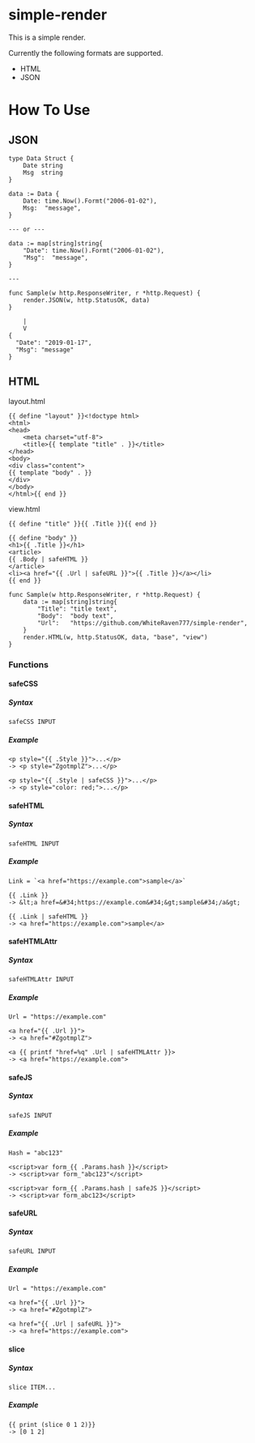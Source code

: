 # simple-render

This is a simple render.

Currently the following formats are supported.
* HTML
* JSON

# How To Use

## JSON
```
type Data Struct {
    Date string
    Msg  string
}

data := Data {
    Date: time.Now().Formt("2006-01-02"),
    Msg:  "message",
}

--- or ---

data := map[string]string{
    "Date": time.Now().Formt("2006-01-02"),
    "Msg":  "message",
}

---

func Sample(w http.ResponseWriter, r *http.Request) {
    render.JSON(w, http.StatusOK, data)
}

    |
    V
{
  "Date": "2019-01-17",
  "Msg": "message"
}
```

## HTML
layout.html
```
{{ define "layout" }}<!doctype html>
<html>
<head>
    <meta charset="utf-8">
    <title>{{ template "title" . }}</title>
</head>
<body>
<div class="content">
{{ template "body" . }}
</div>
</body>
</html>{{ end }}
```

view.html
```
{{ define "title" }}{{ .Title }}{{ end }}

{{ define "body" }}
<h1>{{ .Title }}</h1>
<article>
{{ .Body | safeHTML }}
</article>
<li><a href="{{ .Url | safeURL }}">{{ .Title }}</a></li>
{{ end }}
```

```
func Sample(w http.ResponseWriter, r *http.Request) {
    data := map[string]string{
        "Title": "title text",
        "Body":  "body text",
        "Url":   "https://github.com/WhiteRaven777/simple-render",
    }
    render.HTML(w, http.StatusOK, data, "base", "view")
}
```

### Functions

#### safeCSS
##### Syntax
```
safeCSS INPUT
```
##### Example
```
<p style="{{ .Style }}">...</p>
-> <p style="ZgotmplZ">...</p>

<p style="{{ .Style | safeCSS }}">...</p>
-> <p style="color: red;">...</p>
```

#### safeHTML
##### Syntax
```
safeHTML INPUT
```
##### Example
```
Link = `<a href="https://example.com">sample</a>`

{{ .Link }}
-> &lt;a href=&#34;https://example.com&#34;&gt;sample&#34;/a&gt;

{{ .Link | safeHTML }}
-> <a href="https://example.com">sample</a>
```

#### safeHTMLAttr
##### Syntax
```
safeHTMLAttr INPUT
```
##### Example
```
Url = "https://example.com"

<a href="{{ .Url }}">
-> <a href="#ZgotmplZ">

<a {{ printf "href=%q" .Url | safeHTMLAttr }}>
-> <a href="https://example.com">
```

#### safeJS
##### Syntax
```
safeJS INPUT
```
##### Example
```
Hash = "abc123"

<script>var form_{{ .Params.hash }}</script>
-> <script>var form_"abc123"</script>

<script>var form_{{ .Params.hash | safeJS }}</script>
-> <script>var form_abc123</script>
```

#### safeURL
##### Syntax
```
safeURL INPUT
```
##### Example
```
Url = "https://example.com"

<a href="{{ .Url }}">
-> <a href="#ZgotmplZ">

<a href="{{ .Url | safeURL }}">
-> <a href="https://example.com">
```

#### slice
##### Syntax
```
slice ITEM...
```
##### Example
```
{{ print (slice 0 1 2)}}
-> [0 1 2]
```
